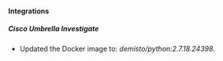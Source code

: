 #### Integrations
##### Cisco Umbrella Investigate
- Updated the Docker image to: *demisto/python:2.7.18.24398*.
